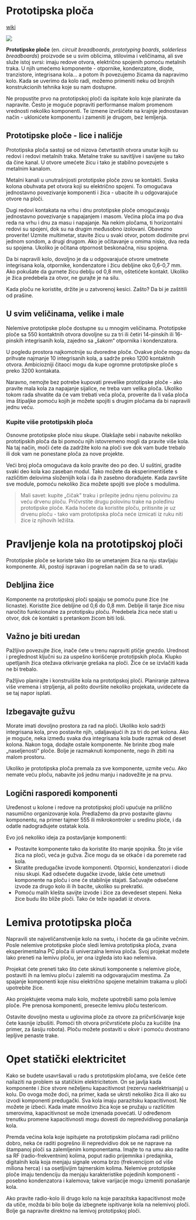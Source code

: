 # Prototipska ploča

[wiki](https://sh.wikipedia.org/wiki/Prototipska_plo%C4%8Da)

![](https://upload.wikimedia.org/wikipedia/commons/thumb/7/73/400_points_breadboard.jpg/320px-400_points_breadboard.jpg)

**Prototipske ploče** (en. *circuit breadboards*, *prototyping boards*, *solderless breadboards*) proizvode se u svim oblicima, stilovima i veličinama, ali sve služe istoj svrsi: imaju redove otvora, električno spojenih pomoću metalnih traka. U njih umećemo komponente - otpornike, kondenzatore, diode, tranzistore, integrisana kola... a potom ih povezujemo žicama da napravimo kolo. Kada se uverimo da kolo radi, možemo primeniti neku od brojnih konstrukcionih tehnika koje su nam dostupne.

Ne propustite prvo na prototipskoj ploči da ispitate kolo koje planirate da napravite. Često je moguće popraviti performanse malom promenom vrednosti nekoliko komponenti. Te izmene izvršićete na krajnje jednostavan način - uklonićete komponentu i zameniti je drugom, bez lemljenja.

## Prototipske ploče - lice i naličje

Prototipska ploča sastoji se od nizova četvrtastih otvora unutar kojih su redovi i redovi metalnih traka. Metalne trake su savitljive i savijene su tako da čine kanal. U otvore umećete žicu i tako je stabilno povezujete s metalnim kanalom.

Metalni kanali u unutrašnjosti prototipske ploče zovu se kontakti. Svaka kolona obuhvata pet otvora koji su električno spojeni. To omogućava jednostavno povezivanje komponenti i žica - ubacite ih u odgovarajuće otvore na ploči.

Dugi redovi kontakata na vrhu i dnu prototipske ploče omogućavaju jednostavno povezivanje s napajanjem i masom. Većina ploča ima po dva reda na vrhu i dnu za masu i napajanje. Na nekim pločama, ti horizontalni redovi su spojeni, dok su na drugim međusobno izolovani. Obavezno proverite! Uzmite multimetar, stavite žicu u svaki otvor, potom dodirnite prvi jednom sondom, a drugi drugom. Ako je očitavanje u omima nisko, dva reda su spojena. Ukoliko je očitana otpornost beskonačna, nisu spojena.

Da bi napravili kolo, dovoljno je da u odgovarajuće otvore umetnete integrisana kola, otpornike, kondenzatore i žicu debljine oko 0,6-0,7 mm. Ako pokušate da gurnete žicu deblju od 0,8 mm, oštetićete kontakt. Ukoliko je žica predebela za otvor, ne gurajte je na silu.

Kada ploču ne koristite, držite je u zatvorenoj kesici. Zašto? Da bi je zaštitili od prašine.

## U svim veličinama, velike i male

Nelemive prototipske ploče dostupne su u mnogim veličinama. Prototipske ploče sa 550 kontaktnih otvora dovoljne su za tri ili četiri 14-pinskih ili 16-pinskih integrisanih kola, zajedno sa „šakom“ otpornika i kondenzatora.

U pogledu prostora najkomotnije su dvoredne ploče. Ovakve ploče mogu da prihvate najmanje 10 integrisanih kola, a sadrže preko 1200 kontaktnih otvora. Ambiciozniji čitaoci mogu da kupe ogromne prototipske ploče s preko 3200 kontakata.

Naravno, nemojte bez potrebe kupovati prevelike prototipske ploče - ako pravite mala kola za napajanje sijalice, ne treba vam velika ploča. Ukoliko tokom rada shvatite da će vam trebati veća ploča, proverite da li vaša ploča ima štipaljke pomoću kojih je možete spojiti s drugim pločama da bi napravili jednu veću.

### Kupite više prototipskih ploča

Osnovne prototipske ploče nisu skupe. Olakšajte sebi i nabavite nekoliko prototipskih ploča da bi pomoću njih istovremeno mogli da pravite više kola. Na taj način, moči ćete da zadržite kolo na ploči sve dok vam bude trebalo ili dok vam ne ponestane ploča za nove projekte.

Veći broj ploča omogućava da kolo pravite deo po deo. U suštini, gradite svaki deo kola kao zaseban modul. Tako možete da eksperimentišete s različitim delovima složenijih kola i da ih zasebno dorađujete. Kada završite sve module, pomoću nekoliko žica možete spojiti sve ploče s modulima.

> Mali savet: kupite „čičak" traku i prilepite jednu njenu polovinu za veću drvenu ploču. Pričvrstite drugu polovinu trake na poleđinu prototipske ploče. Kada hoćete da koristite ploču, pritisnite je uz drvenu ploču - tako vam prototipska ploča neće izmicati iz ruku niti žice iz njihovih ležišta.

# Pravljenje kola na prototipskoj ploči

Prototipske ploče se koriste tako što se umetanjem žica na nju stavljaju komponente. Ali, postoji ispravan i pogrešan način da se to uradi.

## Debljina žice

Komponente na prototipskoj ploči spajaju se pomoću pune žice (ne licnaste). Koristite žice debljine od 0,6 do 0,8 mm. Deblje ili tanje žice nisu naročito funkcionalne za prototipsku ploču. Predebela žica neće stati u otvor, dok će kontakti s pretankom žicom biti loši.

## Važno je biti uredan

Pažljivo povezujte žice, inače ćete u trenu napraviti ptičje gnezdo. Urednost i preglednost ključni su za uspešno korišćenje prototipskih ploča. Klupko upetljanih žica otežava otkrivanje grešaka na ploči. Žice će se izvlačiti kada ne bi trebalo.

Pažljivo planirajte i konstruišite kola na prototipskoj ploči. Planiranje zahteva više vremena i strpljenja, ali pošto dovršite nekoliko projekata, uvidećete da se taj napor isplati.

## Izbegavajte gužvu

Morate imati dovoljno prostora za rad na ploči. Ukoliko kolo sadrži integrisana kola, prvo postavite njih, udaljavajući ih za tri do pet kolona. Ako je moguće, neka između svaka dva integrisana kola bude razmak od deset kolona. Nakon toga, dodajte ostale komponente. Ne brinite zbog male „naseljenosti“ ploče. Bolje je razmaknuti komponente, nego ih zbiti na malom prostoru.

Ukoliko je prototipska ploča premala za sve komponente, uzmite veću. Ako nemate veću ploču, nabavite još jednu manju i nadovežite je na prvu. 

## Logični rasporedi komponenti

Uređenost u kolone i redove na prototipskoj ploči upućuje na prilično nasumično organizovanje kola. Predlažemo da prvo postavite glavnu komponentu, na primer tajmer 555 ili mikrokontroler u sredinu ploče, i da odatle nadograđujete ostatak kola.

Evo još nekoliko ideja za postavljanje komponenti:
* Postavite komponente tako da koristite što manje spojnika. Što je više žica na ploči, veća je gužva. Žice mogu da se otkače i da poremete rad kola.
* Skratite predugačke izvode komponenti. Otpornici, kondenzatori i diode nisu skupi. Kad odsečete dugačke izvode, lakše ćete umetnuti komponente na ploču i one će stabilnije stajati. Sačuvajte odsečene izvode za drugo kolo ili ih bacite, ukoliko su prekratki.
* Pomoću malih klešta savijte izvode i žice za devedeset stepeni. Neka žice budu što bliže ploči. Tako će teže ispadati iz otvora.

# Lemiva prototipska ploča

Napravili ste najveličanstvenije kolo na svetu, i hoćete da ga učinite večnim. Posle nelemive prototipske ploče sledi lemiva prototipska ploča, zvana eksperimentalna PC ploča ili univerzalna lemiva ploča. Svoj projekat možete lako preneti na lemivu ploču, jer ona izgleda isto kao nelemiva.

Projekat ćete preneti tako što ćete skinuti komponente s nelemive ploče, postaviti ih na lemivu ploču i zalemiti na odgovarajućim mestima. Za spajanje komponenti koje nisu električno spojene metalnim trakama u ploči upotrebite žice.

Ako projektujete veoma malo kolo, možete upotrebili samo pola lemive ploče. Pre prenosa komponenti, presecite lemivu ploču testericom.

Ostavite dovoljno mesta u uglovima ploče za otvore za pričvršćivanje koje čete kasnije izbušiti. Pomoći tih otvora pričvrstićete ploču za kućište (na primer, za šasiju robota). Ploču možete postaviti u okvir i pomoću dvostrano lepljive penaste trake.

# Opet statički elektricitet

Kako se budete usavršavali u radu s prototipskim pločama, sve češće ćete nailaziti na problem sa statičkim elektricitetom. On se javlja kada komponente i žice stvore neželjenu kapacitivnost (rezervu naelektrisanja) u kolu. Do ovoga može doći, na primer, kada se ukrsti nekoliko žica ili ako su izvodi komponenti predugački. Sva kola imaju parazitsku kapacitivnost. Ne možete je izbeći. Kada imate mnoštvo žica koje se pružaju u različitim smerovima, kapacitivnost se može iznenada povećati. U određenom trenutku promene kapacitivnosti mogu dovesti do nepredvidivog ponašanja kola.

Premda većina kola koje ispitujete na prototipskim pločama radi prilično dobro, neka će raditi pogrešno ili nepredvidivo dok se ne naprave na štampanoj ploči sa zalemljenim komponentama. Imajte to na umu ako radite sa RF (radio-frekventnim) kolima, poput radio prijemnika i predajnika, digitalnih kola koja menjaju signale veoma brzo (frekvencijom od više miliona herca) i sa osetljivijim tajmerskim kolima. Nelemive prototipske ploče imaju tendenciju da menjaju karakteristike pojedinih komponenti - posebno kondenzatora i kalemova; takve varijacije mogu izmeniti ponašanje kola.

Ako pravite radio-kolo ili drugo kolo na koje parazitska kapacitivnost može da utiče, možda bi bilo bolje da izbegnete ispitivanje kola na nelemivoj ploči. Bolje ga napravite direktno na lemivoj prototipskoj ploči.
